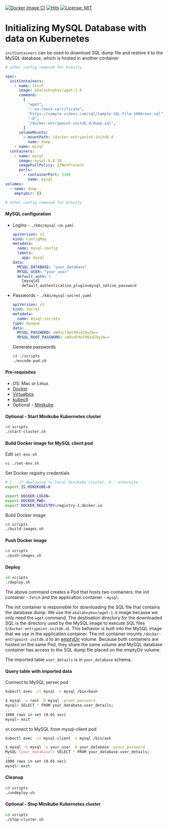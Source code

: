 [![Docker Image CI](https://github.com/AndriyKalashnykov/k8s-mysql-init-data/actions/workflows/docker-image.yml/badge.svg?branch=master)](https://github.com/AndriyKalashnykov/k8s-mysql-init-data/actions/workflows/docker-image.yml)
[![Hits](https://hits.seeyoufarm.com/api/count/incr/badge.svg?url=https%3A%2F%2Fgithub.com%2FAndriyKalashnykov%2Fk8s-mysql-init-data&count_bg=%2379C83D&title_bg=%23555555&icon=&icon_color=%23E7E7E7&title=hits&edge_flat=false)](https://hits.seeyoufarm.com)
[![License: MIT](https://img.shields.io/badge/License-MIT-yellow.svg)](https://opensource.org/licenses/MIT)
# Initializing MySQL Database with data on Kubernetes

`initContainers` can be used to download SQL dump file and restore it to
the MySQL database, which is hosted in another container

```yaml
# other config removed for brevity.

spec:
  initContainers:
    - name: fetch
      image: akalashnykov/wget:1.0
      command:
        [
          "wget",
          "--no-check-certificate",
          "https://sample-videos.com/sql/Sample-SQL-File-1000rows.sql",
          "-O",
          "/docker-entrypoint-initdb.d/dump.sql",
        ]
      volumeMounts:
        - mountPath: /docker-entrypoint-initdb.d
          name: dump
    - name: mysql
  containers:
    - name: mysql
      image: mysql:8.0.19
      imagePullPolicy: IfNotPresent
      ports:
        - containerPort: 3306
          name: mysql  
volumes:
  - name: dump
    emptyDir: {}

# other config removed for brevity.
```

#### MySQL configuration

- Logins - `./k8s/mysql-cm.yaml`

  ```yaml
  apiVersion: v1
  kind: ConfigMap
  metadata:
    name: mysql-config
    labels:
      app: mysql
  data:
    MYSQL_DATABASE: "your_database"
    MYSQL_USER: "your_user"
    default_auth: |
      [mysqld]
      default_authentication_plugin=mysql_native_password
  ```

- Passwords - `./k8s/mysql-secret.yaml`

  ```yaml
  apiVersion: v1
  kind: Secret
  metadata:
    name: mysql-secrets
  type: Opaque
  data:
    MYSQL_PASSWORD: eW91cl9wYXNzd29yZA==
    MYSQL_ROOT_PASSWORD: cm9vdF9wYXNzd29yZA==
  ```

  Generate passwords
  ```bash
  cd ./scripts
  ./encode-pwd.sh
  ```

#### Pre-requisites

- OS: Mac or Linux
- [Docker](https://docs.docker.com/install/)
- [Virtualbox](https://www.virtualbox.org/manual/ch02.html)
- [kubectl](https://kubernetes.io/docs/tasks/tools/install-kubectl/)
- Optional - [Minikube](https://kubernetes.io/docs/tasks/tools/install-minikube/)


#### Optional - Start Minikube Kubernetes cluster

```bash
cd scripts
./start-cluster.sh
```

#### Build Docker image for MySQL client pod

Edit `set-env.sh` 

```bash
vi ./set-env.sh
```

Set Docker registry credentials

```bash
# 1 - if deploying to local Minikube cluster, 0 - otherwise
export IS_MINIKUBE=0

export DOCKER_LOGIN=
export DOCKER_PWD=
export DOCKER_REGISTRY=registry-1.docker.io
```

Build Docker image

```bash
cd scripts
./build-images.sh
```

#### Push Docker image

```bash
cd scripts
./push-images.sh
```

#### Deploy

```bash
cd scripts
./deploy.sh
```

The above command creates a Pod that hosts two containers: the init container - `fetch`
and the application container - `mysql`.

The init container is responsible for downloading the SQL file that contains the
database dump. We use the `akalahnykov/wget:1.0` image because we only need the `wget`
command. The destination directory for the downloaded SQL is the directory used
by the MySQL image to execute SQL files (`/docker-entrypoint-initdb.d`). This
behavior is built into the MySQL image that we use in the application container.
The init container mounts `/docker-entrypoint-initdb.d` to an [emptyDir](https://www.alibabacloud.com/blog/kubernetes-volume-basics-emptydir-and-persistentvolume_594834)
volume. Because both containers are hosted on the same Pod, they share the same
volume and MySQL database container has access to the SQL dump file placed on the
emptyDir volume.

The imported table `user_details` is in `your_database` schema.

#### Query table with imported data

Connect to MySQL server pod

```bash
kubectl exec -it mysql -n mysql /bin/bash

$ mysql -u root -D mysql -proot_password
mysql> SELECT * FROM your_database.user_details;
...
1000 rows in set (0.01 sec)
mysql> exit
```

or connect to MySQL from mysql-client pod

```bash
kubectl exec -it mysql-client -n mysql /bin/ash

$ mysql -h mysql -u your_user -D your_database -pyour_password
MySQL [your_database]> SELECT * FROM your_database.user_details;
...
1000 rows in set (0.01 sec)
mysql> exit
```

#### Cleanup

```bash
cd scripts
./undeploy.sh
```

#### Optional - Stop Minikube Kubernetes cluster

```bash
cd scripts
./stop-cluster.sh
```
